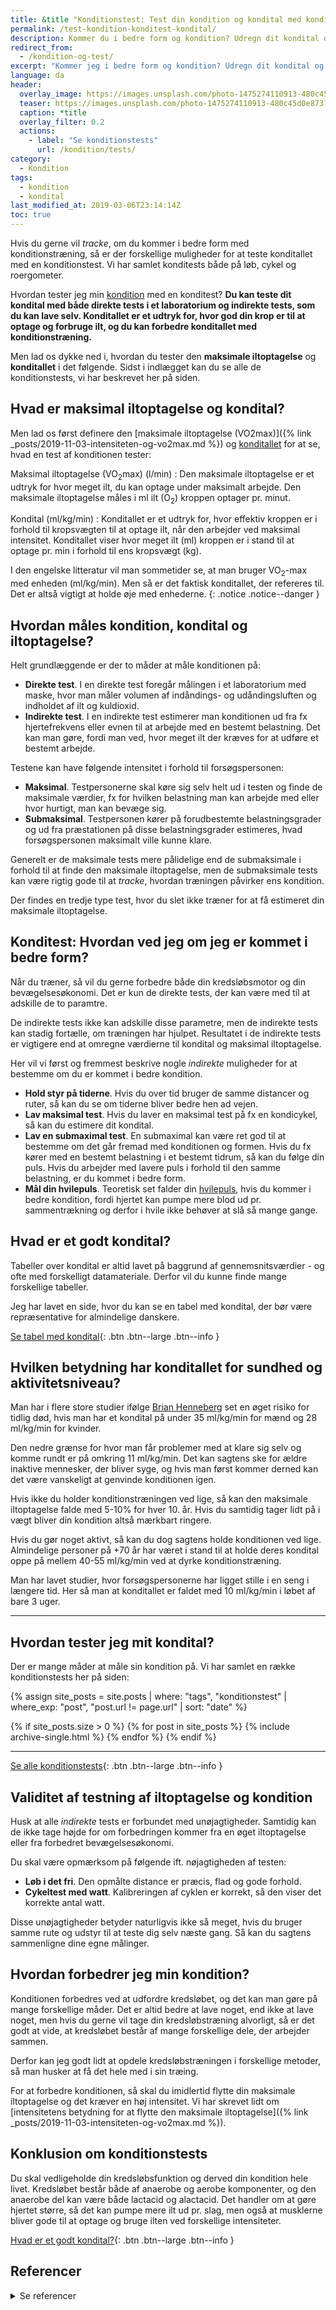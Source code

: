 ```yaml
---
title: &title "Konditionstest: Test din kondition og kondital med konditests"
permalink: /test-kondition-konditest-kondital/
description: Kommer du i bedre form og kondition? Udregn dit kondital og maksimale iltoptagelse (VO2max) med vores beregnere og følg dit kondital.
redirect_from:
  - /kondition-og-test/
excerpt: "Kommer jeg i bedre form og kondition? Udregn dit kondital og maksimale iltoptagelse (VO2max) med vores beregnere og se om du får et bedre kondital og fremgang i træningen."
language: da
header:
  overlay_image: https://images.unsplash.com/photo-1475274110913-480c45d0e873?ixlib=rb-1.2.1&ixid=eyJhcHBfaWQiOjEyMDd9&auto=format&fit=crop&h=630&w=1200&q=10
  teaser: https://images.unsplash.com/photo-1475274110913-480c45d0e873?ixlib=rb-1.2.1&ixid=eyJhcHBfaWQiOjEyMDd9&auto=format&fit=crop&h=300&w=400&q=10
  caption: *title
  overlay_filter: 0.2
  actions:
    - label: "Se konditionstests"
      url: /kondition/tests/
category:
  - Kondition
tags:
  - kondition
  - kondital
last_modified_at: 2019-03-06T23:14:14Z
toc: true
---
```


Hvis du gerne vil _tracke_, om du kommer i bedre form med konditionstræning, så er der forskellige muligheder for at teste konditallet med en konditionstest. Vi har samlet konditests både på løb, cykel og roergometer.

Hvordan tester jeg min [kondition](/kondition/) med en konditest? **Du kan teste dit kondital med både direkte tests i et laboratorium og indirekte tests, som du kan lave selv. Konditallet er et udtryk for, hvor god din krop er til at optage og forbruge ilt, og du kan forbedre konditallet med konditionstræning.**

Men lad os dykke ned i, hvordan du tester den **maksimale iltoptagelse** og **konditallet** i det følgende. Sidst i indlægget kan du se alle de konditionstests, vi har beskrevet her på siden.

## Hvad er maksimal iltoptagelse og kondital?

Men lad os først definere den [maksimale iltoptagelse (VO2max)]({% link _posts/2019-11-03-intensiteten-og-vo2max.md %}) og [konditallet](/kondital/) for at se, hvad en test af konditionen tester:

Maksimal iltoptagelse (VO<sub>2</sub>max) (l/min)
: Den maksimale iltoptagelse er et udtryk for hvor meget ilt, du kan optage under maksimalt arbejde. Den maksimale iltoptagelse måles i ml ilt (O<sub>2</sub>) kroppen optager pr. minut.

Kondital (ml/kg/min)
: Konditallet er et udtryk for, hvor effektiv kroppen er i forhold til kropsvægten til at optage ilt, når den arbejder ved maksimal intensitet. Konditallet viser hvor meget ilt (ml) kroppen er i stand til at optage pr. min i forhold til ens kropsvægt (kg).

I den engelske litteratur vil man sommetider se, at man bruger VO<sub>2</sub>-max med enheden (ml/kg/min). Men så er det faktisk konditallet, der refereres til. Det er altså vigtigt at holde øje med enhederne.
{: .notice .notice--danger }

## Hvordan måles kondition, kondital og iltoptagelse?

Helt grundlæggende er der to måder at måle konditionen på:

- **Direkte test**. I en direkte test foregår målingen i et laboratorium med maske, hvor man måler volumen af indåndings- og udåndingsluften og indholdet af ilt og kuldioxid.
- **Indirekte test**. I en indirekte test estimerer man konditionen ud fra fx hjertefrekvens eller evnen til at arbejde med en bestemt belastning. Det kan man gøre, fordi man ved, hvor meget ilt der kræves for at udføre et bestemt arbejde.

Testene kan have følgende intensitet i forhold til forsøgspersonen:

- **Maksimal**. Testpersonerne skal køre sig selv helt ud i testen og finde de maksimale værdier, fx for hvilken belastning man kan arbejde med eller hvor hurtigt, man kan bevæge sig.
- **Submaksimal**. Testpersonen kører på forudbestemte belastningsgrader og ud fra præstationen på disse belastningsgrader estimeres, hvad forsøgspersonen maksimalt ville kunne klare.

Generelt er de maksimale tests mere pålidelige end de submaksimale i forhold til at finde den maksimale iltoptagelse, men de submaksimale tests kan være rigtig gode til at _tracke_, hvordan træningen påvirker ens kondition.

Der findes en tredje type test, hvor du slet ikke træner for at få estimeret din maksimale iltoptagelse.

## Konditest: Hvordan ved jeg om jeg er kommet i bedre form?

Når du træner, så vil du gerne forbedre både din kredsløbsmotor og din bevægelsesøkonomi. Det er kun de direkte tests, der kan være med til at adskille de to paramtre.

De indirekte tests ikke kan adskille disse parametre, men de indirekte tests kan stadig fortælle, om træningen har hjulpet. Resultatet i de indirekte tests er vigtigere end at omregne værdierne til kondital og maksimal iltoptagelse.

Her vil vi først og fremmest beskrive nogle _indirekte_ muligheder for at bestemme om du er kommet i bedre kondition.

- **Hold styr på tiderne**. Hvis du over tid bruger de samme distancer og ruter, så kan du se om tiderne bliver bedre hen ad vejen.
- **Lav maksimal test**. Hvis du laver en maksimal test på fx en kondicykel, så kan du estimere dit kondital.
- **Lav en submaximal test**. En submaximal kan være ret god til at bestemme om det går fremad med konditionen og formen. Hvis du fx kører med en bestemt belastning i et bestemt tidrum, så kan du følge din puls. Hvis du arbejder med lavere puls i forhold til den samme belastning, er du kommet i bedre form.
- **Mål din hvilepuls**. Teoretisk set falder din [hvilepuls](/hvilepuls/), hvis du kommer i bedre kondition, fordi hjertet kan pumpe mere blod ud pr. sammentrækning og derfor i hvile ikke behøver at slå så mange gange.

## Hvad er et godt kondital?

Tabeller over kondital er altid lavet på baggrund af gennemsnitsværdier - og ofte med forskelligt datamateriale. Derfor vil du kunne finde mange forskellige tabeller.

Jeg har lavet en side, hvor du kan se en tabel med kondital, der bør være repræsentative for almindelige danskere.

[Se tabel med kondital](/kondital/){: .btn .btn--large .btn--info }

## Hvilken betydning har konditallet for sundhed og aktivitetsniveau?

Man har i flere store studier ifølge [Brian Henneberg](https://www.myprotein.dk/thezone/traening/tjek-dit-kondital/) set en øget risiko for tidlig død, hvis man har et kondital på under 35 ml/kg/min for mænd og 28 ml/kg/min for kvinder.

Den nedre grænse for hvor man får problemer med at klare sig selv og komme rundt er på omkring 11 ml/kg/min. Det kan sagtens ske for ældre inaktive mennesker, der bliver syge, og hvis man først kommer derned kan det være vanskeligt at genvinde konditionen igen.

Hvis ikke du holder konditionstræningen ved lige, så kan den maksimale iltoptagelse falde med 5-10% for hver 10. år. Hvis du samtidig tager lidt på i vægt bliver din kondition altså mærkbart ringere.

Hvis du gør noget aktivt, så kan du dog sagtens holde konditionen ved lige. Almindelige personer på +70 år har været i stand til at holde deres kondital oppe på mellem 40-55 ml/kg/min ved at dyrke konditionstræning.

Man har lavet studier, hvor forsøgspersonerne har ligget stille i en seng i længere tid. Her så man at konditallet er faldet med 10 ml/kg/min i løbet af bare 3 uger.

***

## Hvordan tester jeg mit kondital?

Der er mange måder at måle sin kondition på. Vi har samlet en række konditionstests her på siden:

{% assign site_posts = site.posts | where: "tags", "konditionstest" | where_exp: "post", "post.url != page.url" | sort: "date" %}

{% if site_posts.size > 0 %}
  {% for post in site_posts %}
    {% include archive-single.html %}
  {% endfor %}
{% endif %}

***

[Se alle konditionstests](/kondition/tests/){: .btn .btn--large .btn--info }

## Validitet af testning af iltoptagelse og kondition

Husk at alle _indirekte_ tests er forbundet med unøjagtigheder. Samtidig kan de ikke tage højde for om forbedringen kommer fra en øget iltoptagelse eller fra forbedret bevægelsesøkonomi.

Du skal være opmærksom på følgende ift. nøjagtigheden af testen:

- **Løb i det fri**. Den opmålte distance er præcis, flad og gode forhold.
- **Cykeltest med watt**. Kalibreringen af cyklen er korrekt, så den viser det korrekte antal watt.

Disse unøjagtigheder betyder naturligvis ikke så meget, hvis du bruger samme rute og udstyr til at teste dig selv næste gang. Så kan du sagtens sammenligne dine egne målinger.

## Hvordan forbedrer jeg min kondition?

Konditionen forbedres ved at udfordre kredsløbet, og det kan man gøre på mange forskellige måder. Det er altid bedre at lave noget, end ikke at lave noget, men hvis du gerne vil tage din kredsløbstræning alvorligt, så er det godt at vide, at kredsløbet består af mange forskellige dele, der arbejder sammen.

Derfor kan jeg godt lidt at opdele kredsløbstræningen i forskellige metoder, så man husker at få det hele med i sin træing.

For at forbedre konditionen, så skal du imidlertid flytte din maksimale iltoptagelse og det kræver en høj intensitet. Vi har skrevet lidt om [intensitetens betydning for at flytte den maksimale iltoptagelse]({% link _posts/2019-11-03-intensiteten-og-vo2max.md %}).

## Konklusion om konditionstests

Du skal vedligeholde din kredsløbsfunktion og derved din kondition hele livet. Kredsløbet består både af anaerobe og aerobe komponenter, og den anaerobe del kan være både lactacid og alactacid. Det handler om at gøre hjertet større, så det kan pumpe mere ilt ud pr. slag, men også at musklerne bliver gode til at optage og bruge ilten ved forskellige intensiteter.

[Hvad er et godt kondital?](/kondital/){: .btn .btn--large .btn--info }

## Referencer

<details markdown="1">
  <summary>Se referencer</summary>

- Padilla, Sabino, Iñigo Mujika, Francisco Angulo, og Juan Jose Goiriena. 2000. “Scientific approach to the 1-h cycling world record: a case study”. Journal of Applied Physiology 89 (4): 1522–27. <https://doi.org/10.1152/jappl.2000.89.4.1522>.
- Mujika, Iñigo. 2012. “The Cycling Physiology of Miguel Indurain 14 Years after Retirement”. International Journal of Sports Physiology and Performance 7 (4): 397–400.
- Coyle, Edward F. 2005. “Improved Muscular Efficiency Displayed as Tour de France Champion Matures”. Journal of Applied Physiology (Bethesda, Md.: 1985) 98 (6): 2191–96. <https://doi.org/10.1152/japplphysiol.00216.2005>.
- Faulkner, John A., Carol S. Davis, Christopher L. Mendias, og Susan V. Brooks. 2008. “The Aging of Elite Male Athletes: Age-Related Changes in Performance and Skeletal Muscle Structure and Function”. Clinical Journal of Sport Medicine: Official Journal of the Canadian Academy of Sport Medicine 18 (6): 501–7. <https://doi.org/10.1097/JSM.0b013e3181845f1c>.
- Kolata, Gina. 2005. “Super, Sure, but Not More Than Human”. The New York Times, 24. juli 2005, par. Week in Review. <https://www.nytimes.com/2005/07/24/weekinreview/super-sure-but-not-more-than-human.html>.
- Thomsen, J. J., R. L. Rentsch, P. Robach, J. a. L. Calbet, R. Boushel, P. Rasmussen, C. Juel, og C. Lundby. 2007. “Prolonged Administration of Recombinant Human Erythropoietin Increases Submaximal Performance More than Maximal Aerobic Capacity”. European Journal of Applied Physiology 101 (4): 481–86. <https://doi.org/10.1007/s00421-007-0522-8>.
</details>
